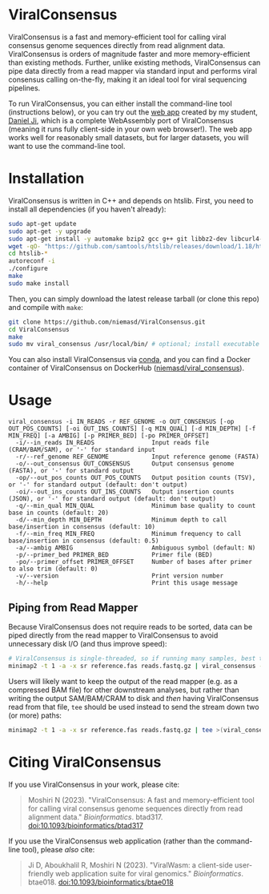 # ViralConsensus
ViralConsensus is a fast and memory-efficient tool for calling viral consensus genome sequences directly from read alignment data. ViralConsensus is orders of magnitude faster and more memory-efficient than existing methods. Further, unlike existing methods, ViralConsensus can pipe data directly from a read mapper via standard input and performs viral consensus calling on-the-fly, making it an ideal tool for viral sequencing pipelines.

To run ViralConsensus, you can either install the command-line tool (instructions below), or you can try out the [web app](https://niema.net/ViralConsensus) created by my student, [Daniel Ji](https://www.linkedin.com/in/danielji26), which is a complete WebAssembly port of ViralConsensus (meaning it runs fully client-side in your own web browser!). The web app works well for reasonably small datasets, but for larger datasets, you will want to use the command-line tool.

# Installation
ViralConsensus is written in C++ and depends on htslib. First, you need to install all dependencies (if you haven't already):

```bash
sudo apt-get update
sudo apt-get -y upgrade
sudo apt-get install -y automake bzip2 gcc g++ git libbz2-dev libcurl4-openssl-dev liblzma-dev make wget zlib1g-dev
wget -qO- "https://github.com/samtools/htslib/releases/download/1.18/htslib-1.18.tar.bz2" | tar -xj
cd htslib-*
autoreconf -i
./configure
make
sudo make install
```

Then, you can simply download the latest release tarball (or clone this repo) and compile with `make`:

```bash
git clone https://github.com/niemasd/ViralConsensus.git
cd ViralConsensus
make
sudo mv viral_consensus /usr/local/bin/ # optional; install executable globally
```

You can also install ViralConsensus via [conda](https://bioconda.github.io/recipes/viral_consensus/README.html), and you can find a Docker container of ViralConsensus on DockerHub ([niemasd/viral_consensus](https://hub.docker.com/r/niemasd/viral_consensus)).

# Usage
```
viral_consensus -i IN_READS -r REF_GENOME -o OUT_CONSENSUS [-op OUT_POS_COUNTS] [-oi OUT_INS_COUNTS] [-q MIN_QUAL] [-d MIN_DEPTH] [-f MIN_FREQ] [-a AMBIG] [-p PRIMER_BED] [-po PRIMER_OFFSET]
  -i/--in_reads IN_READS                Input reads file (CRAM/BAM/SAM), or '-' for standard input
  -r/--ref_genome REF_GENOME            Input reference genome (FASTA)
  -o/--out_consensus OUT_CONSENSUS      Output consensus genome (FASTA), or '-' for standard output
  -op/--out_pos_counts OUT_POS_COUNTS   Output position counts (TSV), or '-' for standard output (default: don't output)
  -oi/--out_ins_counts OUT_INS_COUNTS   Output insertion counts (JSON), or '-' for standard output (default: don't output)
  -q/--min_qual MIN_QUAL                Minimum base quality to count base in counts (default: 20)
  -d/--min_depth MIN_DEPTH              Minimum depth to call base/insertion in consensus (default: 10)
  -f/--min_freq MIN_FREQ                Minimum frequency to call base/insertion in consensus (default: 0.5)
  -a/--ambig AMBIG                      Ambiguous symbol (default: N)
  -p/--primer_bed PRIMER_BED            Primer file (BED)
  -po/--primer_offset PRIMER_OFFSET     Number of bases after primer to also trim (default: 0)
  -v/--version                          Print version number
  -h/--help                             Print this usage message
```

## Piping from Read Mapper
Because ViralConsensus does not require reads to be sorted, data can be piped directly from the read mapper to ViralConsensus to avoid unnecessary disk I/O (and thus improve speed):

```bash
# ViralConsensus is single-threaded, so if running many samples, best to run mapper single-threaded as well and parallelize across samples
minimap2 -t 1 -a -x sr reference.fas reads.fastq.gz | viral_consensus -i - -r reference.fas -o consensus.fas
```

Users will likely want to keep the output of the read mapper (e.g. as a compressed BAM file) for other downstream analyses, but rather than writing the output SAM/BAM/CRAM to disk and *then* having ViralConsensus read from that file, `tee` should be used instead to send the stream down two (or more) paths:

```bash
minimap2 -t 1 -a -x sr reference.fas reads.fastq.gz | tee >(viral_consensus -i - -r reference.fas -o consensus.fas) | samtools view -b -@ 1 > reads.bam
```

# Citing ViralConsensus
If you use ViralConsensus in your work, please cite:

> Moshiri N (2023). "ViralConsensus: A fast and memory-efficient tool for calling viral consensus genome sequences directly from read alignment data." *Bioinformatics*. btad317. [doi:10.1093/bioinformatics/btad317](https://doi.org/10.1093/bioinformatics/btad317)

If you use the ViralConsensus web application (rather than the command-line tool), please *also* cite:

> Ji D, Aboukhalil R, Moshiri N (2023). "ViralWasm: a client-side user-friendly web application suite for viral genomics." *Bioinformatics*. btae018. [doi:10.1093/bioinformatics/btae018](https://doi.org/10.1093/bioinformatics/btae018)
